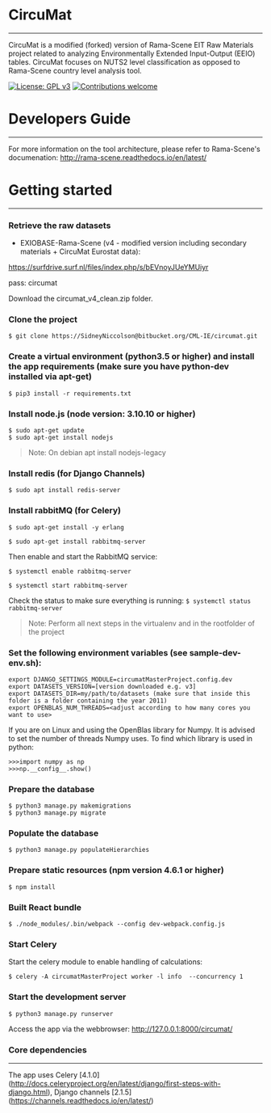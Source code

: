# CircuMat
---
CircuMat is a modified (forked) version of Rama-Scene EIT Raw Materials project related to analyzing Environmentally Extended Input-Output (EEIO) tables. CircuMat focuses on NUTS2 level classification as opposed to Rama-Scene country level analysis tool.

[![License: GPL v3](https://img.shields.io/badge/License-GPL%20v3-blue.svg)](https://www.gnu.org/licenses/gpl-3.0)
[![Contributions welcome](https://img.shields.io/badge/contributions-welcome-brightgreen.svg)](resources/docs/CONTRIBUTING.md)

# Developers Guide
---
For more information on the tool architecture, please refer to Rama-Scene's documenation: http://rama-scene.readthedocs.io/en/latest/

# Getting started
---
### Retrieve the raw datasets


* EXIOBASE-Rama-Scene (v4 - modified version including secondary materials + CircuMat Eurostat data): 

https://surfdrive.surf.nl/files/index.php/s/bEVnoyJUeYMUiyr

pass: circumat

Download the circumat_v4_clean.zip folder.

### Clone the project 
``` 
$ git clone https://SidneyNiccolson@bitbucket.org/CML-IE/circumat.git
```

### Create a virtual environment (python3.5 or higher) and install the app requirements (make sure you have python-dev installed via apt-get)
``` 
$ pip3 install -r requirements.txt 
```

### Install node.js (node version: 3.10.10 or higher)
``` 
$ sudo apt-get update
$ sudo apt-get install nodejs
```
> Note: On debian apt install nodejs-legacy

### Install redis (for Django Channels)
```
$ sudo apt install redis-server
```

### Install rabbitMQ (for Celery)

``$ sudo apt-get install -y erlang``

``$ sudo apt-get install rabbitmq-server``

Then enable and start the RabbitMQ service:

``$ systemctl enable rabbitmq-server``

``$ systemctl start rabbitmq-server``

Check the status to make sure everything is running:
``$ systemctl status rabbitmq-server``


> Note: Perform all next steps in the virtualenv and in the rootfolder of the project

### Set the following environment variables (see sample-dev-env.sh):
```
export DJANGO_SETTINGS_MODULE=circumatMasterProject.config.dev
export DATASETS_VERSION=[version downloaded e.g. v3]
export DATASETS_DIR=my/path/to/datasets (make sure that inside this folder is a folder containing the year 2011)
export OPENBLAS_NUM_THREADS=<adjust according to how many cores you want to use>
```
If you are on Linux and using the OpenBlas library for Numpy. 
It is advised to set the number of threads Numpy uses. To find which library is used in python:
```
>>>import numpy as np
>>>np.__config__.show()
```


### Prepare the database
```
$ python3 manage.py makemigrations
$ python3 manage.py migrate
```

### Populate the database 
```
$ python3 manage.py populateHierarchies
```

### Prepare static resources (npm version 4.6.1 or higher)
```
$ npm install
```

### Built React bundle
```
$ ./node_modules/.bin/webpack --config dev-webpack.config.js 
```

### Start Celery
Start the celery module to enable handling of calculations:
```
$ celery -A circumatMasterProject worker -l info  --concurrency 1 
```

### Start the development server
```
$ python3 manage.py runserver
```

Access the app via the webbrowser: http://127.0.0.1:8000/circumat/


### Core dependencies
---
The app uses Celery [4.1.0] (http://docs.celeryproject.org/en/latest/django/first-steps-with-django.html), Django channels [2.1.5] (https://channels.readthedocs.io/en/latest/)
